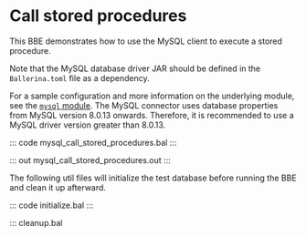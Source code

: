 # Call stored procedures

This BBE demonstrates how to use the MySQL client to execute a stored
procedure. 

Note that the MySQL database driver JAR should be defined in the `Ballerina.toml` file as a dependency.

For a sample configuration and more information on the underlying module, see the [`mysql` module](https://docs.central.ballerina.io/ballerinax/mysql/latest/).
The MySQL connector uses database properties from MySQL version 8.0.13 onwards. Therefore, it is
recommended to use a MySQL driver version greater than 8.0.13.

::: code mysql_call_stored_procedures.bal :::

::: out mysql_call_stored_procedures.out :::

The following util files will initialize the test database before running the BBE and clean it up afterward.

::: code initialize.bal :::

::: cleanup.bal
